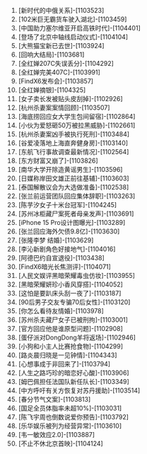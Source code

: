 
1. [新时代的中俄关系]-[1103523]
1. [102米巨无霸货车驶入湖北]-[1103459]
1. [中国助力塞尔维亚开启高铁时代]-[1104401]
1. [登场了北京中轴线启动仪式]-[1104104]
1. [大熊猫宝新已去世]-[1103924]
1. [回响大结局]-[1103681]
1. [全红婵207C失误丢分]-[1104292]
1. [全红婵完美407C]-[1103991]
1. [FindX6发布会]-[1103857]
1. [全红婵摘银]-[1104325]
1. [女子卖长发被贴头皮刮掉]-[1102926]
1. [杭州杀妻案案情回顾]-[1103507]
1. [海底捞回应女大学生包间留宿]-[1102864]
1. [小伙为爱怒砸50万被拉黑威胁]-[1102661]
1. [杭州杀妻案凶手被执行死刑]-[1103484]
1. [谷爱凌落地上海直奔健身房]-[1103140]
1. [东航飞行事故调查最新情况]-[1102564]
1. [东方财富又崩了]-[1103826]
1. [南华大学开除造黄谣男生]-[1103596]
1. [日媒称岸田文雄正前往基辅]-[1103603]
1. [泰国解散议会为大选做准备]-[1102538]
1. [张兰前运营团队回应集体辞职]-[1103263]
1. [陈芋汐女子十米台冠军]-[1104245]
1. [苏州冰柜藏尸案死者母亲发声]-[1103691]
1. [iPhone 15 Pro设计图曝光]-[1103289]
1. [张兰回应海外欠债9.8亿]-[1103630]
1. [张隆李梦 结婚]-[1103629]
1. [李沁新剧角色好接地气]-[1104016]
1. [阿德巴约自宣退役]-[1103438]
1. [FindX6暗光长焦测评]-[1104071]
1. [人民文娱评黑暗荣耀毒虫仿妆]-[1103955]
1. [黑暗荣耀妍珍小香风穿搭]-[1104052]
1. [这怕是要趴床头刮一夜了]-[1103187]
1. [90后男子交友专骗70后女性]-[1103120]
1. [你怎么看待友情婚]-[1103978]
1. [苏州杀夫藏尸女子已被刑拘]-[1103001]
1. [官方回应他是谁原型问题]-[1102908]
1. [蛋仔派对DongDong羊将返场]-[1102946]
1. [小狗和小主人比赛抢食物]-[1104299]
1. [路炎晨归晓是一见钟情]-[1104343]
1. [心想事成于非回来了]-[1103794]
1. [人生之路巧珍的暗恋好心酸]-[1103906]
1. [姆巴佩担任法国队新任队长]-[1103349]
1. [中方呼吁有关方恢复对苏丹援助]-[1103514]
1. [春分节气文案]-[1103813]
1. [国足全员体脂率未超10%]-[1103031]
1. [陈飞宇周也倒数说爱你预告]-[1103792]
1. [乐华娱乐被列为经营异常]-[1103610]
1. [韦一敏效应2.0]-[1103887]
1. [不止不休北京首映]-[1104124]